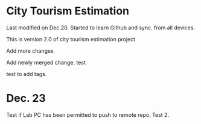 # City Tourism Estimation
Last modified on Dec.20. Started to learn Github and sync. from all devices.

This is version 2.0 of city tourism estimation project

Add more changes

Add newly merged change, test

test to add tags.

# Dec. 23
Test if Lab PC has been permitted to push to remote repo. Test 2.